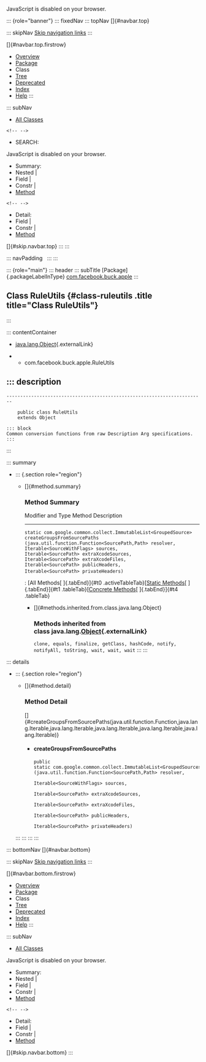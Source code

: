 <div>

JavaScript is disabled on your browser.

</div>

::: {role="banner"}
::: fixedNav
::: topNav
[]{#navbar.top}

::: skipNav
[Skip navigation links](#skip.navbar.top "Skip navigation links")
:::

[]{#navbar.top.firstrow}

-   [Overview](../../../../index.html)
-   [Package](package-summary.html)
-   Class
-   [Tree](package-tree.html)
-   [Deprecated](../../../../deprecated-list.html)
-   [Index](../../../../index-all.html)
-   [Help](../../../../help-doc.html)
:::

::: subNav
-   [All Classes](../../../../allclasses.html)

```{=html}
<!-- -->
```
-   SEARCH:

<div>

<div>

JavaScript is disabled on your browser.

</div>

</div>

<div>

-   Summary: 
-   Nested \| 
-   Field \| 
-   Constr \| 
-   [Method](#method.summary)

```{=html}
<!-- -->
```
-   Detail: 
-   Field \| 
-   Constr \| 
-   [Method](#method.detail)

</div>

[]{#skip.navbar.top}
:::
:::

::: navPadding
 
:::
:::

::: {role="main"}
::: header
::: subTitle
[Package]{.packageLabelInType} [com.facebook.buck.apple](package-summary.html)
:::

## Class RuleUtils {#class-ruleutils .title title="Class RuleUtils"}
:::

::: contentContainer
-   [java.lang.Object](http://docs.oracle.com/javase/7/docs/api/java/lang/Object.html?is-external=true "class or interface in java.lang"){.externalLink}

-   -   com.facebook.buck.apple.RuleUtils

::: description
-   

    ------------------------------------------------------------------------

        public class RuleUtils
        extends Object

    ::: block
    Common conversion functions from raw Description Arg specifications.
    :::
:::

::: summary
-   ::: {.section role="region"}
    -   []{#method.summary}

        ### Method Summary

          Modifier and Type                                                 Method                                                                                                                                                                                                                                                                                                                                                                                                                  Description
          ----------------------------------------------------------------- ----------------------------------------------------------------------------------------------------------------------------------------------------------------------------------------------------------------------------------------------------------------------------------------------------------------------------------------------------------------------------------------------------------------------- -------------
          `static com.google.common.collect.ImmutableList<GroupedSource>`   `createGroupsFromSourcePaths​(java.util.function.Function<SourcePath,​Path> resolver,                            Iterable<SourceWithFlags> sources,                            Iterable<SourcePath> extraXcodeSources,                            Iterable<SourcePath> extraXcodeFiles,                            Iterable<SourcePath> publicHeaders,                            Iterable<SourcePath> privateHeaders)`    

          : [All Methods[ ]{.tabEnd}]{#t0 .activeTableTab}[[Static
          Methods](javascript:show(1);)[ ]{.tabEnd}]{#t1
          .tableTab}[[Concrete
          Methods](javascript:show(8);)[ ]{.tabEnd}]{#t4 .tableTab}

        -   []{#methods.inherited.from.class.java.lang.Object}

            ### Methods inherited from class java.lang.[Object](http://docs.oracle.com/javase/7/docs/api/java/lang/Object.html?is-external=true "class or interface in java.lang"){.externalLink}

            `clone, equals, finalize, getClass, hashCode, notify, notifyAll, toString, wait, wait, wait`
    :::
:::

::: details
-   ::: {.section role="region"}
    -   []{#method.detail}

        ### Method Detail

        []{#createGroupsFromSourcePaths(java.util.function.Function,java.lang.Iterable,java.lang.Iterable,java.lang.Iterable,java.lang.Iterable,java.lang.Iterable)}

        -   #### createGroupsFromSourcePaths

            ``` methodSignature
            public static com.google.common.collect.ImmutableList<GroupedSource> createGroupsFromSourcePaths​(java.util.function.Function<SourcePath,​Path> resolver,
                                                                                                             Iterable<SourceWithFlags> sources,
                                                                                                             Iterable<SourcePath> extraXcodeSources,
                                                                                                             Iterable<SourcePath> extraXcodeFiles,
                                                                                                             Iterable<SourcePath> publicHeaders,
                                                                                                             Iterable<SourcePath> privateHeaders)
            ```
    :::
:::
:::
:::

::: bottomNav
[]{#navbar.bottom}

::: skipNav
[Skip navigation links](#skip.navbar.bottom "Skip navigation links")
:::

[]{#navbar.bottom.firstrow}

-   [Overview](../../../../index.html)
-   [Package](package-summary.html)
-   Class
-   [Tree](package-tree.html)
-   [Deprecated](../../../../deprecated-list.html)
-   [Index](../../../../index-all.html)
-   [Help](../../../../help-doc.html)
:::

::: subNav
-   [All Classes](../../../../allclasses.html)

<div>

<div>

JavaScript is disabled on your browser.

</div>

</div>

<div>

-   Summary: 
-   Nested \| 
-   Field \| 
-   Constr \| 
-   [Method](#method.summary)

```{=html}
<!-- -->
```
-   Detail: 
-   Field \| 
-   Constr \| 
-   [Method](#method.detail)

</div>

[]{#skip.navbar.bottom}
:::
